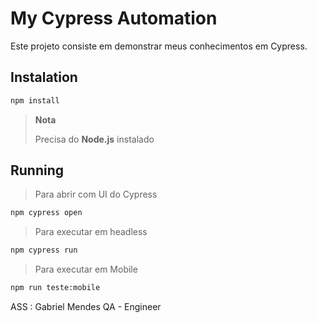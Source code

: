 # My Cypress Automation

Este projeto consiste em demonstrar meus conhecimentos em Cypress. 

## Instalation

```bash
npm install
```
>**Nota**
>
>Precisa do **Node.js** instalado

## Running
>Para abrir com UI do Cypress
```bash
npm cypress open
```
>Para executar em headless
```bash
npm cypress run
```
>Para executar em Mobile
```bash
npm run teste:mobile
```
ASS : Gabriel Mendes QA - Engineer
